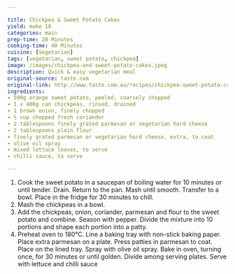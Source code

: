 ```yaml
---

title: Chickpea & Sweet Potato Cakes
yield: make 10
categories: main
prep-time: 20 Minutes
cooking-time: 40 Minutes
cuisine: [Vegetarian]
tags: [vegetarian, sweet potato, chickpea]
image: /images/chickpea-and-sweet-potato-cakes.jpeg
description: Quick & easy vegetarian meal
original-source: taste.com
original-link: http://www.taste.com.au/recipes/chickpea-sweet-potato-cakes/25ab4460-5600-499c-92bb-a02c377ceb32
ingredients:
- 500g orange sweet potato, peeled, coarsely chopped
- 1 x 400g can chickpeas, rinsed, drained
- 1 brown onion, finely chopped
- ½ cup chopped fresh coriander
- 2 tablespoons finely grated parmesan or vegetarian hard cheese
- 2 tablespoons plain flour
- finely grated parmesan or vegetarian hard cheese, extra, to coat
- olive oil spray
- mixed lettuce leaves, to serve
- chilli sauce, to serve

---
```




1. Cook the sweet potato in a saucepan of boiling water for 10 minutes or until tender. Drain. Return to the pan. Mash until smooth. Transfer to a bowl. Place in the fridge for 30 minutes to chill.
2. Mash the chickpeas in a bowl.
3. Add the chickpeas, onion, coriander, parmesan and flour to the sweet potato and combine. Season with pepper. Divide the mixture into 10 portions and shape each portion into a patty.
4. Preheat oven to 180°C. Line a baking tray with non-stick baking paper. Place extra parmesan on a plate. Press patties in parmesan to coat. Place on the lined tray. Spray with olive oil spray. Bake in oven, turning once, for 30 minutes or until golden. Divide among serving plates. Serve with lettuce and chilli sauce
